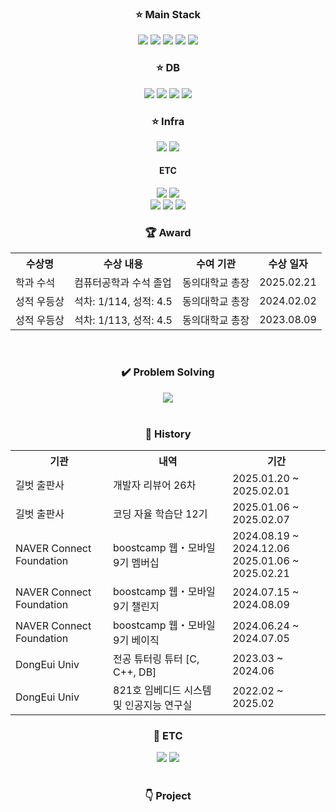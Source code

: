 <div align="center">
  <h3>⭐ Main Stack</h3>
    <img src="https://img.shields.io/badge/Nest JS-E0234E?style=square&logo=nestjs&logoColor=white">
    <img src="https://img.shields.io/badge/Express JS-000000?style=square&logo=Express&logoColor=white">
    <img src="https://img.shields.io/badge/TypeORM-FE0803?style=square&logo=typeorm&logoColor=white">
    <img src="https://img.shields.io/badge/Spring-6DB33F?style=square&logo=Spring&logoColor=white">
    <img src="https://img.shields.io/badge/JPA-6DB33F?style=square&logoColor=white">
  <h3>⭐ DB</h3>
  <img src="https://img.shields.io/badge/MySQL-4479A1?style=square&logo=MySQL&logoColor=white">
  <img src="https://img.shields.io/badge/Oracle-FE0803?style=square&logoColor=white">
  <img src="https://img.shields.io/badge/MariaDB-003545?style=square&logo=mariadb&logoColor=white">
  <img src="https://img.shields.io/badge/Redis-FF4438?style=square&logo=redis&logoColor=white">
  <h3>⭐ Infra</h3>
  <img src="https://img.shields.io/badge/Docker-2496ED?style=square&logo=Docker&logoColor=white">
  <img src="https://img.shields.io/badge/Docker%20Compose-4285F4?style=square&logo=Docker&logoColor=white">
  <h4>ETC</h3>
  <img src="https://img.shields.io/badge/FastAPI-009688?style=square&logo=fastapi&logoColor=white">
  <img src="https://img.shields.io/badge/SQLAlchemy-D71F00?style=square&logo=sqlalchemy&logoColor=white"><br>
  <img src="https://img.shields.io/badge/Jetpack%20Compose-4285F4?style=square&logo=jetpackcompose&logoColor=white">
  <img src="https://img.shields.io/badge/Window%20Forms-512BD4?style=square&logo=sharp&logoColor=white">
  <img src="https://img.shields.io/badge/Arduino-00878F?style=square&logo=arduino&logoColor=white">
  <br>
  <h3>🏆 Award</h3>
  <table>
    <th>수상명</th>
    <th>수상 내용</th>
    <th>수여 기관</th>
    <th>수상 일자</th>
    <tr>
      <td>학과 수석</td>
      <td>컴퓨터공학과 수석 졸업</td>
      <td>동의대학교 총장</td>
      <td>2025.02.21</td>
    </tr>
    <tr>
      <td>성적 우등상</td>
      <td>석차: 1/114, 성적: 4.5</td>
      <td>동의대학교 총장</td>
      <td>2024.02.02</td>
    </tr>
    <tr>
      <td>성적 우등상</td>
      <td>석차: 1/113, 성적: 4.5</td>
      <td>동의대학교 총장</td>
      <td>2023.08.09</td>
    </tr>
  </table>
  <br>
  <h3>✔️ Problem Solving</h3>
    <a href="https://solved.ac/profile/seok3765"><img src="http://mazassumnida.wtf/api/v2/generate_badge?boj=seok3765"></a><br>
  <br>
  <h3>📜 History</h3>
  <table>
  <th>기관</th>
  <th>내역</th>
  <th>기간</th>
  <tr>
    <td>길벗 출판사</td>
    <td>개발자 리뷰어 26차</td>
    <td>2025.01.20 ~ 2025.02.01</td>
  </tr>
  <tr>
    <td>길벗 출판사</td>
    <td>코딩 자율 학습단 12기</td>
    <td>2025.01.06 ~ 2025.02.07</td>
  </tr>
  <tr>
    <td>NAVER Connect Foundation</td>
    <td>boostcamp 웹・모바일 9기 멤버십</td>
    <td>2024.08.19 ~ 2024.12.06<br>2025.01.06 ~ 2025.02.21</td>
  </tr>
  <tr>
    <td>NAVER Connect Foundation</td>
    <td>boostcamp 웹・모바일 9기 챌린지</td>
    <td>2024.07.15 ~ 2024.08.09</td>
  </tr>
  <tr>
    <td>NAVER Connect Foundation</td>
    <td>boostcamp 웹・모바일 9기 베이직</td>
    <td>2024.06.24 ~ 2024.07.05</td>
  </tr>
  <tr>
    <td>DongEui Univ</td>
    <td>전공 튜터링 튜터 [C, C++, DB]</td>
    <td>2023.03 ~ 2024.06</td>
  </tr>
  <tr>
    <td>DongEui Univ</td>
    <td>821호 임베디드 시스템 및 인공지능 연구실</td>
    <td>2022.02 ~ 2025.02</td>
  </tr>
</table>
  <h3>🧑 ETC</h3>
  <a href="https://velog.io/@seok3765/posts"><img src="https://img.shields.io/badge/velog-20C997?style=for-the-badge&logo=velog&logoColor=white"></a>
  <a href="https://www.linkedin.com/in/jcoder0424/"><img src="https://img.shields.io/badge/linkedin-0A66C2?style=for-the-badge&logo=linkedin&logoColor=white"></a><br>
  <br>
  <h3>👇 Project</h3>
